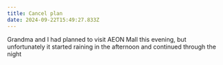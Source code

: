 ```yaml
---
title: Cancel plan
date: 2024-09-22T15:49:27.833Z
---
```


Grandma and I had planned to visit AEON Mall this evening, but unfortunately it started raining in the afternoon and continued through the night
